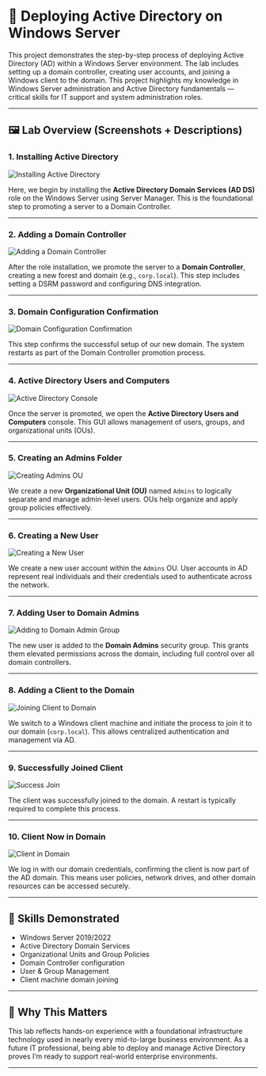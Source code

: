 
# 🧠 Deploying Active Directory on Windows Server

This project demonstrates the step-by-step process of deploying Active Directory (AD) within a Windows Server environment. The lab includes setting up a domain controller, creating user accounts, and joining a Windows client to the domain. This project highlights my knowledge in Windows Server administration and Active Directory fundamentals — critical skills for IT support and system administration roles.

---

## 🖼️ Lab Overview (Screenshots + Descriptions)

### 1. Installing Active Directory
![Installing Active Directory](Deploying%20Active%20Directory/1.%20Installing%20Active%20Directory%20.png)

Here, we begin by installing the **Active Directory Domain Services (AD DS)** role on the Windows Server using Server Manager. This is the foundational step to promoting a server to a Domain Controller.

---

### 2. Adding a Domain Controller
![Adding a Domain Controller](Deploying%20Active%20Directory/2.%20Adding%20a%20Domanin%20Controller%20.png)

After the role installation, we promote the server to a **Domain Controller**, creating a new forest and domain (e.g., `corp.local`). This step includes setting a DSRM password and configuring DNS integration.

---

### 3. Domain Configuration Confirmation
![Domain Configuration Confirmation](Deploying%20Active%20Directory/3.%20.png)

This step confirms the successful setup of our new domain. The system restarts as part of the Domain Controller promotion process.

---

### 4. Active Directory Users and Computers
![Active Directory Console](Deploying%20Active%20Directory/4.%20Active%20Directory%20users%20and%20computers.png)

Once the server is promoted, we open the **Active Directory Users and Computers** console. This GUI allows management of users, groups, and organizational units (OUs).

---

### 5. Creating an Admins Folder
![Creating Admins OU](Deploying%20Active%20Directory/5.%20Creating%20Admins%20folder%20.png)

We create a new **Organizational Unit (OU)** named `Admins` to logically separate and manage admin-level users. OUs help organize and apply group policies effectively.

---

### 6. Creating a New User
![Creating a New User](Deploying%20Active%20Directory/6.%20Creating%20a%20new%20user%20.png)

We create a new user account within the `Admins` OU. User accounts in AD represent real individuals and their credentials used to authenticate across the network.

---

### 7. Adding User to Domain Admins
![Adding to Domain Admin Group](Deploying%20Active%20Directory/7.%20Adding%20employee%20to%20Domain%20Admin%20Security%20group%20.png)

The new user is added to the **Domain Admins** security group. This grants them elevated permissions across the domain, including full control over all domain controllers.

---

### 8. Adding a Client to the Domain
![Joining Client to Domain](Deploying%20Active%20Directory/8.%20Adding%20client%20to%20Domain%20.png)

We switch to a Windows client machine and initiate the process to join it to our domain (`corp.local`). This allows centralized authentication and management via AD.

---

### 9. Successfully Joined Client
![Success Join](Deploying%20Active%20Directory/9.%20succsesfully%20added%20client%20to%20domain.png)

The client was successfully joined to the domain. A restart is typically required to complete this process.

---

### 10. Client Now in Domain
![Client in Domain](Deploying%20Active%20Directory/10.%20Client%20is%20now%20in%20our%20Domain%20.png)

We log in with our domain credentials, confirming the client is now part of the AD domain. This means user policies, network drives, and other domain resources can be accessed securely.

---

## 🚀 Skills Demonstrated

- Windows Server 2019/2022
- Active Directory Domain Services
- Organizational Units and Group Policies
- Domain Controller configuration
- User & Group Management
- Client machine domain joining

---

## 💼 Why This Matters

This lab reflects hands-on experience with a foundational infrastructure technology used in nearly every mid-to-large business environment. As a future IT professional, being able to deploy and manage Active Directory proves I’m ready to support real-world enterprise environments.

---
